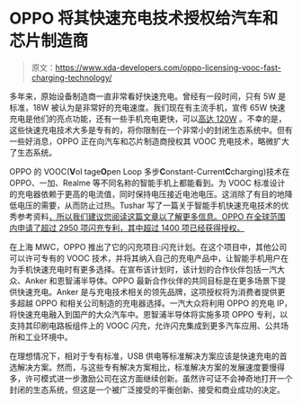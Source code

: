 # OPPO 将其快速充电技术授权给汽车和芯片制造商

> 原文：<https://www.xda-developers.com/oppo-licensing-vooc-fast-charging-technology/>

多年来，原始设备制造商一直非常看好快速充电。曾经有一段时间，只有 5W 是标准，18W 被认为是非常好的充电速度。我们现在有主流手机，宣传 65W 快速充电是他们的亮点功能，还有一些手机充电更快，可以[高达 120W](https://www.xda-developers.com/iqoo-5-iqoo-5-pro-120w-flashcharge-launched-in-china/) 。不幸的是，这些快速充电技术大多是专有的，将你限制在一个非常小的封闭生态系统中。但有一些好消息，OPPO 正在向汽车和芯片制造商授权其 VOOC 充电技术，略微扩大了生态系统。

OPPO 的 VOOC(**V**ol tage**O**pen Loop 多步**C**onstant-Current**C**charging)技术在 OPPO、一加、Realme 等不同名称的智能手机上都能看到。为 VOOC 标准设计的充电器依赖于更高的电流值，同时保持电压接近电池电压。这消除了有目的地降低电压的需要，从而防止过热。Tushar 写了一篇关于智能手机快速充电技术的优秀参考资料[，所以我们建议您阅读这篇文章以了解更多信息。OPPO 在全球范围内申请了超过 2950 项闪充专利，其中超过 1400 项已经获得授权。](https://www.xda-developers.com/how-does-fast-charging-work/#OPPO_VOOC_OnePlus_Dash_Warp_Realme_Dart_fast_charging)

在上海 MWC，OPPO 推出了它的闪充项目:闪充计划。在这个项目中，其他公司可以许可专有的 VOOC 技术，并将其纳入自己的充电产品中，让智能手机用户在为手机快速充电时有更多选择。在宣布该计划时，该计划的合作伙伴包括一汽大众、Anker 和恩智浦半导体。OPPO 最新合作伙伴的共同目标是在更多场景下提供快速充电。Anker 是与充电技术相关的领先品牌，这项授权将为消费者提供更多超越 OPPO 和相关公司制造的充电器选择。一汽大众将利用 OPPO 的充电 IP，将快速充电融入到国产的大众汽车中。恩智浦半导体将实施多项 OPPO 专利，以支持其印刷电路板组件上的 VOOC 闪充，允许闪充集成到更多汽车应用、公共场所和工业环境中。

在理想情况下，相对于专有标准，USB 供电等标准解决方案应该是快速充电的首选解决方案。然而，与这些专有解决方案相比，标准解决方案的发展速度要慢得多，许可模式进一步激励公司在这方面继续创新。虽然许可证不会神奇地打开一个封闭的生态系统，但这是一个被广泛接受的平衡创新、接受和商业成功的决定。